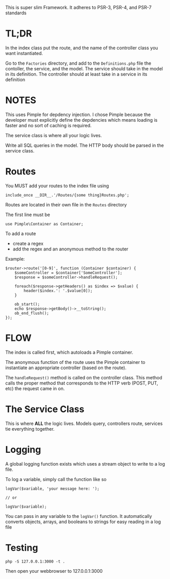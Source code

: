 This is super slim Framework. It adheres to PSR-3, PSR-4, and PSR-7 standards

TL;DR
===
In the index class put the route, and the name of the controller class
you want instantiated.

Go to the `Factories` directory, and add to the `Definitions.php` file the contoller, the service, and the model. The service should take in the model in its definition. The controller should at least take in a service in its definition

NOTES
===

This uses Pimple for depdency injection. I chose Pimple because the developer must explicitly define the depdencies which means loading is faster and no sort of caching is required.

The service class is where all your logic lives.

Write all SQL queries in the model. The HTTP body should be parsed in the
service class.

Routes
===
You MUST add your routes to the index file using

    include_once __DIR__.'/Routes/{some thing}Routes.php';

Routes are located in their own file in the `Routes` directory

The first line must be

    use Pimple\Container as Container;

To add a route
 * create a regex
 * add the regex and an anonymous method to the router

 Example:

    $router->route('[0-9]', function (Container $container) {
        $someController = $container['SomeController'];
        $response = $someController->handleRequest();

        foreach($response->getHeaders() as $index => $value) {
            header($index.': '.$value[0]);
        }

        ob_start();
        echo $response->getBody()->__toString();
        ob_end_flush();
    });

FLOW
====
The index is called first, which autoloads a Pimple container.

The anonymous function of the route uses the Pimple container to instantiate an appropriate controller (based on the route).

The `handleRequest()` method is called on the controller class. This method
calls the proper method that corresponds to the HTTP verb (POST, PUT, etc)
the request came in on.

The Service Class
===
This is where **ALL** the logic lives. Models query, controllers route,
services tie everything together.

Logging
===
A global logging function exists which uses a stream object to write to a log file.

To log a variable, simply call the function like so

    logVar($variable, 'your message here: ');

    // or

    logVar($variable);

You can pass in any variable to the `logVar()` function. It automatically converts
objects, arrays, and booleans to strings for easy reading in a log file


Testing
===

    php -S 127.0.0.1:3000 -t .

Then open your webbrowser to 127.0.0.1:3000


